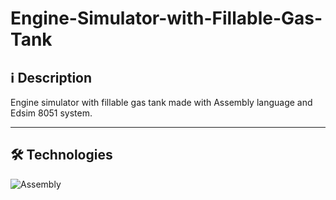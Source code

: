# Engine-Simulator-with-Fillable-Gas-Tank

## ℹ️ Description

Engine simulator with fillable gas tank made with Assembly language and Edsim 8051 system.

---

<!---- ## 👁️‍🗨️ Preview Some of Them
Shooting Helicopter: [View Demo](https://zejsneto.github.io/Helicopter-Game)<br>

---
-->
## 🛠️ **Technologies**

![Assembly](https://img.shields.io/badge/-Assembly-05122A?style=flat&logo=Assembly)&nbsp;
